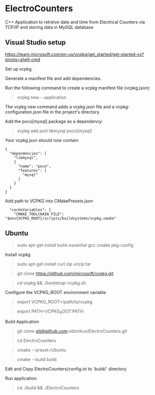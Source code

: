 # ElectroCounters
C++ Application to retreive date and time from Electrical Counters via TCP/IP and storing data in MySQL database

## Visual Studio setup

https://learn.microsoft.com/en-us/vcpkg/get_started/get-started-vs?pivots=shell-cmd

Set up vcpkg.

Generate a manifest file and add dependencies.

Run the following command to create a vcpkg manifest file (vcpkg.json):

> vcpkg new --application

The vcpkg new command adds a vcpkg.json file and a vcpkg-configuration.json file in the project's directory.

Add the poco[mysql] package as a dependency:

> vcpkg add port libmysql poco[mysql]

Your vcpkg.json should now contain:

	{
	  "dependencies": [
		"libmysql",
		{
		  "name": "poco",
		  "features": [
			"mysql"
		  ]
		}
	  ]
	}

Add path to VCPKG into CMakePresets.json

	  "cacheVariables": {
		"CMAKE_TOOLCHAIN_FILE": "$env{VCPKG_ROOT}/scripts/buildsystems/vcpkg.cmake"

## Ubuntu

> sudo apt-get install build-essential gcc cmake pkg-config

Install vcpkg

> sudo apt-get install curl zip unzip tar

> git clone https://github.com/microsoft/vcpkg.git

> cd vcpkg && ./bootstrap-vcpkg.sh

Configure the VCPKG_ROOT environment variable

> export VCPKG_ROOT=/path/to/vcpkg

> export PATH=$VCPKG_ROOT:$PATH

Build Application

> git clone git@github.com:xdzmkus/ElectroCounters.git

> cd ElectroCounters

> cmake --preset=Ubuntu

> cmake --build build

Edit and Copy ElectroCounters/config.ini to 'build/' directory

Run application:

> cd ./build && ./ElectroCounters




